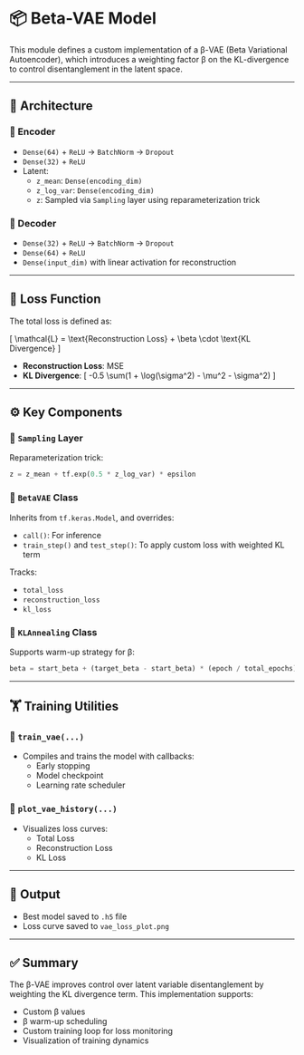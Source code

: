 # 📦 Beta-VAE Model

This module defines a custom implementation of a β-VAE (Beta Variational Autoencoder), which introduces a weighting factor β on the KL-divergence to control disentanglement in the latent space.

---

## 🔧 Architecture

### 🧠 Encoder

- `Dense(64)` + `ReLU` → `BatchNorm` → `Dropout`
- `Dense(32)` + `ReLU`
- Latent:
  - `z_mean`: `Dense(encoding_dim)`
  - `z_log_var`: `Dense(encoding_dim)`
  - `z`: Sampled via `Sampling` layer using reparameterization trick

### 🧪 Decoder

- `Dense(32)` + `ReLU` → `BatchNorm` → `Dropout`
- `Dense(64)` + `ReLU`
- `Dense(input_dim)` with linear activation for reconstruction

---

## 🧮 Loss Function

The total loss is defined as:

\[
\mathcal{L} = \text{Reconstruction Loss} + \beta \cdot \text{KL Divergence}
\]

- **Reconstruction Loss**: MSE
- **KL Divergence**:
\[
-0.5 \sum(1 + \log(\sigma^2) - \mu^2 - \sigma^2)
\]

---

## ⚙️ Key Components

### 🔹 `Sampling` Layer

Reparameterization trick:
```python
z = z_mean + tf.exp(0.5 * z_log_var) * epsilon
```

### 🔹 `BetaVAE` Class

Inherits from `tf.keras.Model`, and overrides:
- `call()`: For inference
- `train_step()` and `test_step()`: To apply custom loss with weighted KL term

Tracks:
- `total_loss`
- `reconstruction_loss`
- `kl_loss`

### 🔹 `KLAnnealing` Class

Supports warm-up strategy for β:
```python
beta = start_beta + (target_beta - start_beta) * (epoch / total_epochs)
```

---

## 🏋️ Training Utilities

### 🔸 `train_vae(...)`

- Compiles and trains the model with callbacks:
  - Early stopping
  - Model checkpoint
  - Learning rate scheduler

### 🔸 `plot_vae_history(...)`

- Visualizes loss curves:
  - Total Loss
  - Reconstruction Loss
  - KL Loss

---

## 📁 Output

- Best model saved to `.h5` file
- Loss curve saved to `vae_loss_plot.png`

---

## ✅ Summary

The β-VAE improves control over latent variable disentanglement by weighting the KL divergence term. This implementation supports:
- Custom β values
- β warm-up scheduling
- Custom training loop for loss monitoring
- Visualization of training dynamics

